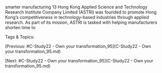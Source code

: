 smarter manufacturing 13
Hong Kong Applied Science and Technology Research Institute Company 
Limited (ASTRI) was founded to promote Hong Kong’s competitiveness in 
technology-based industries through applied research. As part of its 
mission, ASTRI is tasked with helping manufacturers shorten time to 

   Tags & Topics:
   

[Previous: #C-Study22 - Own your transformation_95](C-Study22 - Own your transformation_95.md)

[Next: #C-Study22 - Own your transformation_95](C-Study22 - Own your transformation_95.md)
